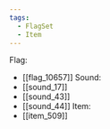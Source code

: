 ```yaml
---
tags:
  - FlagSet
  - Item
---
```

Flag:
- [[flag_10657]]
Sound:
- [[sound_17]]
- [[sound_43]]
- [[sound_44]]
Item:
- [[item_509]]
